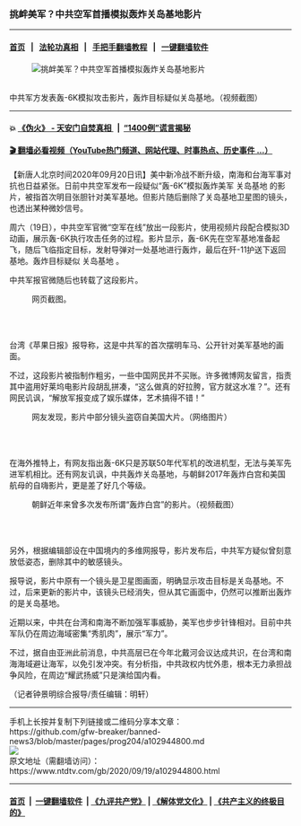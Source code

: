 ### 挑衅美军？中共空军首播模拟轰炸关岛基地影片
------------------------

#### [首页](https://github.com/gfw-breaker/banned-news3/blob/master/README.md) &nbsp;&nbsp;|&nbsp;&nbsp; [法轮功真相](https://github.com/begood0513/basic/blob/master/README.md)  &nbsp;&nbsp;|&nbsp;&nbsp; [手把手翻墙教程](https://github.com/gfw-breaker/guides/wiki)  &nbsp;&nbsp;|&nbsp;&nbsp; [一键翻墙软件](https://github.com/gfw-breaker/nogfw/blob/master/README.md)  



<div><div class="featured_image">
 <figure>
  <img alt="挑衅美军？中共空军首播模拟轰炸关岛基地影片" src="https://i.ntdtv.com/assets/uploads/2020/09/S7B7O6OWZFADVP7FF4TFRZIFRM.jpg"/>
 </figure><br/>
 <span class="caption">
  中共军方发表轰-6K模拟攻击影片，轰炸目标疑似关岛基地。（视频截图）
 </span>
</div>
</div><hr/>

#### 💥 [《伪火》 - 天安门自焚真相 ](http://158.247.195.190:10000/videos/blog/weihuo.html)&nbsp; |&nbsp; [“1400例”谎言揭秘  ](http://158.247.195.190:10000/videos/blog/jiexi1400.html)

#### [ 🎬  翻墙必看视频（YouTube热门频道、网站代理、时事热点、历史事件 ...）](https://github.com/gfw-breaker/links/blob/master/banned.md)

<div><div class="post_content" itemprop="articleBody">
 <p>
  【新唐人北京时间2020年09月20日讯】美中新冷战不断升级，南海和台海军事对抗也日益紧张。日前中共空军发布一段疑似“轰-6K”模拟轰炸美军
  <ok href="https://www.ntdtv.com/gb/关岛基地.htm">
   关岛基地
  </ok>
  的影片，被指首次明目张胆针对美军基地。但影片随后删除了关岛基地卫星图的镜头，也透出某种微妙信号。
 </p>
 <p>
  周六（19日），中共空军官微“空军在线”放出一段影片，使用视频片段配合模拟3D动画，展示轰-6K执行攻击任务的过程。影片显示，轰-6K先在空军基地准备起飞，随后飞临指定目标，发射导弹对一处基地进行轰炸，最后在歼-11护送下返回基地。轰炸目标疑似
  <ok href="https://www.ntdtv.com/gb/关岛基地.htm">
   关岛基地
  </ok>
  。
 </p>
 <p>
  中共军报官微随后也转载了这段影片。
 </p>
 <figure class="wp-caption aligncenter" id="attachment_102944802" style="width: 600px">
  <ok href="https://i.ntdtv.com/assets/uploads/2020/09/YIT65BK6JRHWHAI22CRKWD2W7E.jpg">
   <img alt="" class="size-medium wp-image-102944802" src="https://i.ntdtv.com/assets/uploads/2020/09/YIT65BK6JRHWHAI22CRKWD2W7E-600x427.jpg"/>
  </ok>
  <br/><figcaption class="wp-caption-text">
   网页截图。
  </figcaption><br/>
 </figure><br/>
 <p>
  台湾《苹果日报》报导称，这是中共军的首次摆明车马、公开针对美军基地的画面。
 </p>
 <p>
  不过，这段影片被指制作粗劣，一些中国网民并不买账。许多微博网友留言，指责其中盗用好莱坞电影片段胡乱拼凑，“这么做真的好拉胯，官方就这水准？”。还有网民讥讽，“解放军报变成了娱乐媒体，艺术搞得不错！”
 </p>
 <figure class="wp-caption aligncenter" id="attachment_102944816" style="width: 540px">
  <ok href="https://i.ntdtv.com/assets/uploads/2020/09/EiTHR9cVkAE3MnZ.jpg">
   <img alt="" class="size-full wp-image-102944816" src="https://i.ntdtv.com/assets/uploads/2020/09/EiTHR9cVkAE3MnZ.jpg"/>
  </ok>
  <br/><figcaption class="wp-caption-text">
   网友发现，影片中部分镜头盗窃自美国大片。（网络图片）
  </figcaption><br/>
 </figure><br/>
 <p>
  在海外推特上，有网友指出轰-6K只是苏联50年代军机的改进机型，无法与美军先进军机相比。还有网友讥讽，中共轰炸关岛基地，与朝鲜2017年轰炸白宫和美国航母的自嗨影片，更是差了好几个等级。
 </p>
 <figure class="wp-caption aligncenter" id="attachment_102944818" style="width: 600px">
  <ok href="https://i.ntdtv.com/assets/uploads/2020/09/EiTE-xiWkAEAIQO.jpg">
   <img alt="" class="size-medium wp-image-102944818" src="https://i.ntdtv.com/assets/uploads/2020/09/EiTE-xiWkAEAIQO-600x308.jpg"/>
  </ok>
  <br/><figcaption class="wp-caption-text">
   朝鲜近年来曾多次发布所谓“轰炸白宫”的影片。（视频截图）
  </figcaption><br/>
 </figure><br/>
 <p>
  另外，根据编辑部设在中国境内的多维网报导，影片发布后，中共军方疑似曾刻意放低姿态，删除其中的敏感镜头。
 </p>
 <p>
  报导说，影片中原有一个镜头是卫星图画面，明确显示攻击目标是关岛基地。不过，后来更新的影片中，该镜头已经消失，但从其它画面中，仍然可以推断出轰炸的是关岛基地。
 </p>
 <p>
  近期以来，中共在台湾和南海不断加强军事威胁，美军也步步针锋相对。目前中共军队仍在周边海域密集“秀肌肉”，展示“军力”。
 </p>
 <p>
  不过，据自由亚洲此前消息，中共高层已在今年北戴河会议达成共识，在台湾和南海海域避让海军，以免引发冲突。有分析指，中共政权内忧外患，根本无力承担战争风险，在周边“耀武扬威”只是演给国内看。
 </p>
 <p>
  （记者钟景明综合报导/责任编辑：明轩）
 </p>
 <div class="single_ad">
 </div>
</div>
</div>
<hr/>
手机上长按并复制下列链接或二维码分享本文章：<br/>
https://github.com/gfw-breaker/banned-news3/blob/master/pages/prog204/a102944800.md <br/>
<a href='https://github.com/gfw-breaker/banned-news3/blob/master/pages/prog204/a102944800.md'><img src='https://github.com/gfw-breaker/banned-news3/blob/master/pages/prog204/a102944800.md.png'/></a> <br/>
原文地址（需翻墙访问）：https://www.ntdtv.com/gb/2020/09/19/a102944800.html


------------------------
#### [首页](https://github.com/gfw-breaker/banned-news3/blob/master/README.md) &nbsp;|&nbsp; [一键翻墙软件](https://github.com/gfw-breaker/nogfw/blob/master/README.md) &nbsp;| [《九评共产党》](https://github.com/gfw-breaker/9ping.md/blob/master/README.md#九评之一评共产党是什么) | [《解体党文化》](https://github.com/gfw-breaker/jtdwh.md/blob/master/README.md) | [《共产主义的终极目的》](https://github.com/gfw-breaker/gczydzjmd.md/blob/master/README.md)


<img src='http://gfw-breaker.win/banned-news3/pages/prog204/a102944800.md' width='0px' height='0px'/>